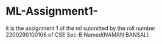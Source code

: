 # ML-Assignment1-
it is the assignment 1 of the ml 
submitted by the roll number 2200290100106 of CSE Sec-B Named(NAMAN BANSAL)
